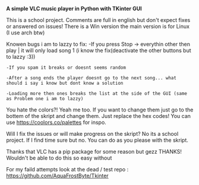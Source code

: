 **A simple VLC music player in Python with TKinter GUI**

This is a school project.
Comments are full in english but don't expect fixes or answered on issues!
There is a Win version the main version is for Linux (I use arch btw)


Knowen bugs i am to lazzy to fix:
    -If you press Stop -> everythin other then play | it will only load song 1 (i know the fix(deactivate the other buttons but to lazzy :3))

    -If you spam it breaks or doesnt seems random 

    -After a song ends the player doesnt go to the next song... what should i say i know but dont know a solution

    -Loading more then ones breaks the list at the side of the GUI (same as Problem one i am to lazzy)

You hate the colors?! Yeah me too.
If you want to change them just go to the bottem of the skript and change them.
Just replace the hex codes!
You can use https://coolors.co/palettes for inspo.

Will I fix the issues or will make progress on the skript?
    No its a school project. If I find time sure but no.
    You can do as you please with the skript.

Thanks that VLC has a pip package for some reason but gezz THANKS! Wouldn't be able to do this so easy without

For my faild attempts look at the dead / test repo : https://github.com/AquaFrostByte/Tkinter